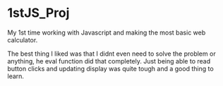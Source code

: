# 1stJS_Proj
My 1st time working with Javascript and making the most basic web calculator.

The best thing I liked was that I didnt even need to solve the problem or anything, he eval function did that completely.
Just being able to read button clicks and updating display was quite tough and a good thing to learn.
